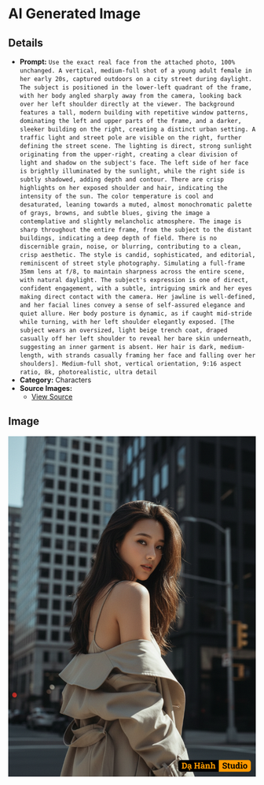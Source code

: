 # AI Generated Image

## Details
- **Prompt:** `Use the exact real face from the attached photo, 100% unchanged. A vertical, medium-full shot of a young adult female in her early 20s, captured outdoors on a city street during daylight. The subject is positioned in the lower-left quadrant of the frame, with her body angled sharply away from the camera, looking back over her left shoulder directly at the viewer. The background features a tall, modern building with repetitive window patterns, dominating the left and upper parts of the frame, and a darker, sleeker building on the right, creating a distinct urban setting. A traffic light and street pole are visible on the right, further defining the street scene. The lighting is direct, strong sunlight originating from the upper-right, creating a clear division of light and shadow on the subject's face. The left side of her face is brightly illuminated by the sunlight, while the right side is subtly shadowed, adding depth and contour. There are crisp highlights on her exposed shoulder and hair, indicating the intensity of the sun. The color temperature is cool and desaturated, leaning towards a muted, almost monochromatic palette of grays, browns, and subtle blues, giving the image a contemplative and slightly melancholic atmosphere. The image is sharp throughout the entire frame, from the subject to the distant buildings, indicating a deep depth of field. There is no discernible grain, noise, or blurring, contributing to a clean, crisp aesthetic. The style is candid, sophisticated, and editorial, reminiscent of street style photography. Simulating a full-frame 35mm lens at f/8, to maintain sharpness across the entire scene, with natural daylight. The subject's expression is one of direct, confident engagement, with a subtle, intriguing smirk and her eyes making direct contact with the camera. Her jawline is well-defined, and her facial lines convey a sense of self-assured elegance and quiet allure. Her body posture is dynamic, as if caught mid-stride while turning, with her left shoulder elegantly exposed. [The subject wears an oversized, light beige trench coat, draped casually off her left shoulder to reveal her bare skin underneath, suggesting an inner garment is absent. Her hair is dark, medium-length, with strands casually framing her face and falling over her shoulders]. Medium-full shot, vertical orientation, 9:16 aspect ratio, 8k, photorealistic, ultra detail`
- **Category:** Characters
- **Source Images:**
  - [View Source](https://raw.githubusercontent.com/lenzcomvth/Somethings/main/Models/Female/Female3.jpg)

## Image
![AI Generated Image](./image-2025-10-18T05-21-13-188Z-fcxr0.png)